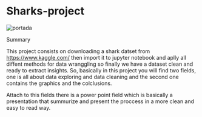 # Sharks-project

![portada](shark.jpeg)


Summary


This project consists on downloading a shark datset from https://www.kaggle.com/ then import it to jupyter notebook and aplly all diffent methods for data wranggling so finally we have a dataset clean and ready to extract insights. So, basically in this project you will find two fields, one is all about data exploring and data cleaning and the second one contains the graphics and the colclusions. 

Attach to this fields there is a power point field which is basically a presentation that summurize and present the proccess in a more clean and easy to read way.




